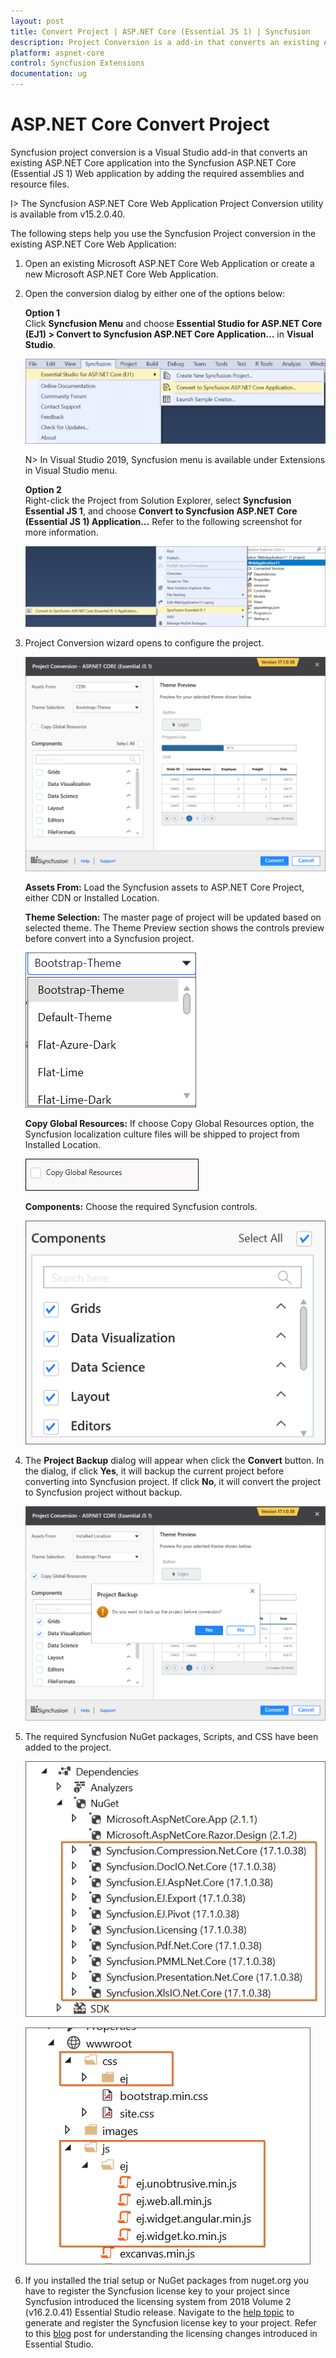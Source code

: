 ```yaml
---
layout: post
title: Convert Project | ASP.NET Core (Essential JS 1) | Syncfusion
description: Project Conversion is a add-in that converts an existing ASP.NET Core project into Syncfusion ASP.NET Core project by adding required Essential JS 1 components
platform: aspnet-core
control: Syncfusion Extensions
documentation: ug
---
```


# ASP.NET Core Convert Project 

Syncfusion project conversion is a Visual Studio add-in that converts an existing ASP.NET Core application into the Syncfusion ASP.NET Core (Essential JS 1) Web application by adding the required assemblies and resource files.

I> The Syncfusion ASP.NET Core Web Application Project Conversion utility is available from v15.2.0.40. 

The following steps help you use the Syncfusion Project conversion in the existing ASP.NET Core Web Application:

1. Open an existing Microsoft ASP.NET Core Web Application or create a new Microsoft ASP.NET Core Web Application. 

2. Open the conversion dialog by either one of the options below: 

   **Option 1**  
   Click **Syncfusion Menu** and choose **Essential Studio for ASP.NET Core (EJ1) > Convert to Syncfusion ASP.NET Core Application…** in **Visual Studio**.

   ![Syncfusion Essential JS 1 ASP.NET Core Project Conversion via Syncfusion menu](Convert-Project_images/Syncfusion_Menu_Project_Conversion.png)

   N> In Visual Studio 2019, Syncfusion menu is available under Extensions in Visual Studio menu.

   **Option 2**  
   Right-click the Project from Solution Explorer, select **Syncfusion Essential JS 1**, and choose **Convert to Syncfusion ASP.NET Core (Essential JS 1) Application...** Refer to the following screenshot for more information.

   ![Syncfusion Essential JS 1 ASP.NET Core Project Conversion add-in](Convert-Project_images/Project-Conversion-img1.png)

3. Project Conversion wizard opens to configure the project.

   ![Syncfusion Essential JS 1 ASP.NET Core Project Conversion wizard](Convert-Project_images/Project-Conversion-img2.png)

   **Assets From:** Load the Syncfusion assets to ASP.NET Core Project, either CDN or Installed Location.
   
   **Theme Selection:** The master page of project will be updated based on selected theme. The Theme Preview section shows the controls preview before convert into a Syncfusion project.
   
   ![Choose the required Themes for Syncfusion Essential JS 1 ASP.NET Core project](Convert-Project_images/Project-Conversion-img3.png)

   **Copy Global Resources:** If choose Copy Global Resources option, the Syncfusion localization culture files will be shipped to project from Installed Location.

   ![Choose Copy Global Resources to ship the localization culture files for ASP.NET Core project](Convert-Project_images/Project-Conversion-img4.jpeg)  

   **Components:** Choose the required Syncfusion controls.

   ![Choose the required controls](Convert-Project_images/Project-Conversion-img5.png) 

4. The **Project Backup** dialog will appear when click the **Convert** button. In the dialog, if click **Yes**, it will backup the current project before converting into Syncfusion project. If click **No**, it will convert the project to Syncfusion project without backup.

   ![Select the required components from the Components selection in the Syncfusion ASP.NET Core Project Conversion Wizard](Convert-Project_images/Project-Conversion-img6.png)

5. The required Syncfusion NuGet packages, Scripts, and CSS have been added to the project.

   ![Required Syncfusion Essential JS 1 ASP.NET Core NuGet packages](Convert-Project_images/Project-Conversion-img7.png)

   ![Required Syncfusion Essential JS 1 ASP.NET Core themes and scripts](Convert-Project_images/Project-Conversion-img8.png)

6. If you installed the trial setup or NuGet packages from nuget.org you have to register the Syncfusion license key to your project since Syncfusion introduced the licensing system from 2018 Volume 2 (v16.2.0.41) Essential Studio release. Navigate to the [help topic](https://help.syncfusion.com/common/essential-studio/licensing/license-key#how-to-generate-syncfusion-license-key) to generate and register the Syncfusion license key to your project. Refer to this [blog](https://blog.syncfusion.com/post/Whats-New-in-2018-Volume-2-Licensing-Changes-in-the-1620x-Version-of-Essential-Studio.aspx?_ga=2.11237684.1233358434.1587355730-230058891.1567654773) post for understanding the licensing changes introduced in Essential Studio.